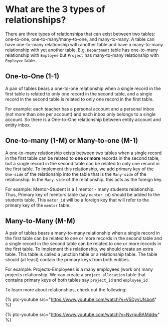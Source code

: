# What are the 3 types of relationships?

There are three types of relationships that can exist between two tables:
one-to-one, one-to-many/many-to-one, and many-to-many. A table can have one-to-many relationship with another table and have a many-to-many relationship with yet another table. E.g. `Department` table has one-to-many relationship with `Employee` but `Project` has many-to-many relationship with `Employee` table.

## One-to-One (1-1)

A pair of tables bears a one-to-one relationship when a single record in the first table is related to only one record in the second table, and a single record in the second table is related to only one record in the first table.

For example: each teacher has a personal account and a personal inbox (not more than one per account) and each inbox only belongs to a single account. So there is a One-to-One relationship between entity account and entity inbox.

## One-to-many (1-M) or Many-to-one (M-1)

A one-to-many relationship exists between two tables when a single record in the first table can be related to **one or more** records in the second table, but a single record in the second table can be related to only one record in the first table. To implement this
relationship, we add primary key of the `One-side` of the relationship into the table that is the `Many-side` of the relationship. In the `Many-side` of the relationship, this acts as the foreign key.

For example: Mentor-Student is a 1 mentor - many students relationship. Thus, Primary key of mentors table (say `mentor_id`) should be added to the students table. This `metor_id` will be a foreign key that will refer to the primary key of the `mentor` table.

## Many-to-Many (M-M)

A pair of tables bears a many-to-many relationship when a single record in the first table can be related to one or more records in the second table and a single record in the second table can be related to one or more records in the first table. To implement this relationship, we should create an extra table. This table is called a junction table or a relationship table. The table should (at least) contain the primary keys from both entities.

For example: Projects-Employees is a many employees (work on) many projects relationship. We can create a `project_allocation` table that contains primary keys of both tables say `project_id` and `employee_id`

To learn more about relationships, check out the following:

{% ptc-youtube src="https://www.youtube.com/watch?v=V5DyvUfsboA" %}

{% ptc-youtube src="https://www.youtube.com/watch?v=NvrpuBAMddw" %}
